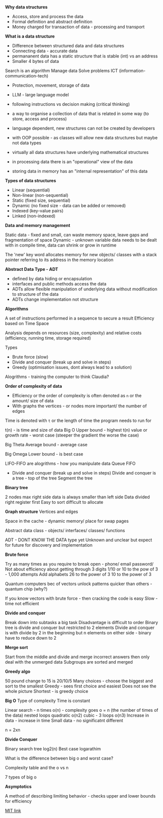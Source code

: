 __Why data structures__

- Access, store and process the data
- Formal definition and abstract definition
- Money charged for transaction of data - processing and transport

__What is a data structure__

- Difference between structured data and data structures
- Connecting data - accurate data
- permananent data has a static structure that is stable (int) vs an address
- Smaller 4 bytes of data

Search is an algorithm
Manage data
Solve problems
ICT (information-communication-tech)

- Protection, movement, storage of data
- LLM - large language model
- following instructions vs decision making (critical thinking)

- a way to organise a collection of data that is related in some way (to store, access and process)
- language dependent, new structures can not be created by developers
- with OOP possible - as classes will allow new data structures but maybe not data types
- virtually all data structures have underlying mathematical structures
- in processing data there is an "operational" view of the data
- storing data in memory has an "internal representation" of this data

__Types of data structures__

- Linear (sequential)
- Non-linear (non-sequential)
- Static (fixed size, sequential)
- Dynamic (no fixed size - data can be added or removed)
- Indexed (key-value pairs)
- Linked (non-indexed)

__Data and memory management__

Static data - fixed and small, can waste memory space, leave gaps and fragmentation of space
Dynamic - unknown variable data needs to be dealt with in compile time, data can shrink or grow in runtime

The 'new' key word allocates memory for new objects/ classes with a stack pointer referring to its address in the memory location

__Abstract Data Type - ADT__

- defined by data hiding or encapsulation
- interfaces and public methods access the data
- ADTs allow flexible manipulation of underlying data without modification to structure of the data
- ADTs change implementation not structure

__Algorithms__

A set of instructions performed in a sequence to secure a result
Efficiency based on
Time
Space

Analysis depends on
resources (size, complexity) and relative costs (efficiency, running time, storage required)

Types

- Brute force (slow)
- Divide and conquer (break up and solve in steps)
- Greedy (optimisation issues, dont always lead to a solution)

Alogrithms - training the computer to think
Claudia?

__Order of complexity of data__

- Efficiency or the order of complexity is often denoted as `n` or the amount/ size of data
- With graphs the vertices - or nodes more important/ the number of edges

Time is denoted with `t` or the length of time the program needs to run for

t(n) - is time and size of data
Big O
Upper bound - highest t(n) value or growth rate - worst case (steeper the gradient the worse the case)

Big Theta
Average bound - average case

Big Omega
Lower bound - is best case

LIFO-FIFO are alogrithms - how you manipulate data 
Queue FIFO

- Divide and conquer (break up and solve in steps)
Divide and conquer is a tree - top of the tree
Segment the tree

__Binary tree__

2 nodes max
right side data is always smaller than left side
Data divided right register first
Easy to sort difficult to allocate

__Graph structure__
Vertices and edges 

Space in the cache - dynamic memory/ place for swap pages

Abstract data class - objects/ interfaces/ classes/ functions

ADT - DONT KNOW THE DATA type yet
Unknown and unclear but expect for future for discovery and implementation

__Brute force__

Try as many times as you require to break open - phone/ email password/ 
Not about efficiency about getting through
3 digits
1/10 or 10 to the pow of 3 - 1,000 attempts 
Add alphabets
26 to the power of 3
10 to the power of 3

Quantum computers bec of vectors unlock patterns quicker than others - quantum chip (why?)

If you know vectors with brute force - then cracking the code is easy
Slow - time not efficient

__Divide and conquer__

Break down into subtasks a big task
Disadvantage is difficult to order
Binary tree is divide and conquer but restricted to 2 elements
Divide and conquer is with divide by 2 in the beginning but n elements on either side - binary have to reduce down to 2


__Merge sort__

Start from the middle and divide and merge incorrect answers then only deal with the unmerged data
Subgroups are sorted and merged

__Greedy algo__

50 pound change to 15 is 20/10/5 
Many choices - choose the biggest and sort to the smallest
Greedy - sees first choice and easiest
Does not see the whole picture
Shortest - is greedy choice 

__Big O__
Type of complexity
Time is constant

Linear search - n times
o(n) - complexity goes o = n (the number of times of the data)
nested loops
quadratic o(n2)
cubic - 3 loops
o(n3)
Increase in data - increase in time
Small data - no significatnt different

n = 2xn

__Divide Conquer__

Binary search tree
log2(n)
Best case logarathim

What is the difference between big o and worst case?

Complexity table and the o vs n

7 types of big o

__Asymptotics__ 

A method of describing limiting behavior - checks upper and lower bounds for efficiency

[MIT link](https://www.youtube.com/watch?v=HtSuA80QTyo&list=PLUl4u3cNGP61Oq3tWYp6V_F-5jb5L2iHb&ab_channel=MITOpenCourseWare)